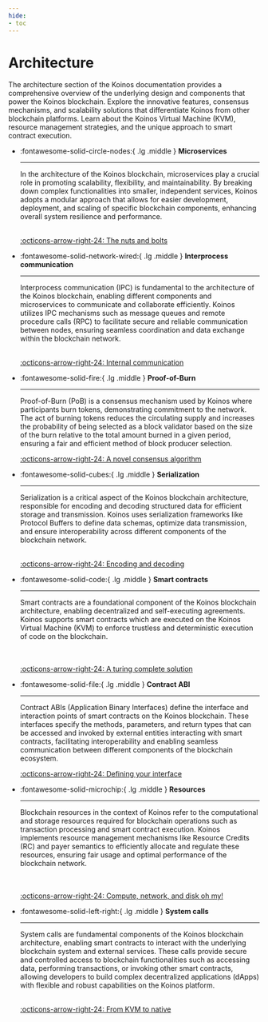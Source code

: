 ```yaml
---
hide:
- toc
---
```


# Architecture
The architecture section of the Koinos documentation provides a comprehensive overview of the underlying design and components that power the Koinos blockchain. Explore the innovative features, consensus mechanisms, and scalability solutions that differentiate Koinos from other blockchain platforms. Learn about the Koinos Virtual Machine (KVM), resource management strategies, and the unique approach to smart contract execution.

<div class="grid cards" markdown>

-   :fontawesome-solid-circle-nodes:{ .lg .middle } __Microservices__

    ---

    
    In the architecture of the Koinos blockchain, microservices play a crucial role in promoting scalability, flexibility, and maintainability. By breaking down complex functionalities into smaller, independent services, Koinos adopts a modular approach that allows for easier development, deployment, and scaling of specific blockchain components, enhancing overall system resilience and performance.
    <br/><br/>

    [:octicons-arrow-right-24: The nuts and bolts](microservices.md)

-  :fontawesome-solid-network-wired:{ .lg .middle } __Interprocess communication__

    ---

    Interprocess communication (IPC) is fundamental to the architecture of the Koinos blockchain, enabling different components and microservices to communicate and collaborate efficiently. Koinos utilizes IPC mechanisms such as message queues and remote procedure calls (RPC) to facilitate secure and reliable communication between nodes, ensuring seamless coordination and data exchange within the blockchain network.
    <br/><br/>

    [:octicons-arrow-right-24: Internal communication](interprocess-communication.md)

-   :fontawesome-solid-fire:{ .lg .middle } __Proof-of-Burn__

    ---

    
    Proof-of-Burn (PoB) is a consensus mechanism used by Koinos where participants burn tokens, demonstrating commitment to the network. The act of burning tokens reduces the circulating supply and increases the probability of being selected as a block validator based on the size of the burn relative to the total amount burned in a given period, ensuring a fair and efficient method of block producer selection.

    [:octicons-arrow-right-24: A novel consensus algorithm](proof-of-burn.md)

-   :fontawesome-solid-cubes:{ .lg .middle } __Serialization__

    ---

    Serialization is a critical aspect of the Koinos blockchain architecture, responsible for encoding and decoding structured data for efficient storage and transmission. Koinos uses serialization frameworks like Protocol Buffers to define data schemas, optimize data transmission, and ensure interoperability across different components of the blockchain network.
    <br/><br/>

    [:octicons-arrow-right-24: Encoding and decoding](serialization.md)

-   :fontawesome-solid-code:{ .lg .middle } __Smart contracts__

    ---

    Smart contracts are a foundational component of the Koinos blockchain architecture, enabling decentralized and self-executing agreements. Koinos supports smart contracts which are executed on the Koinos Virtual Machine (KVM) to enforce trustless and deterministic execution of code on the blockchain.
    <br/><br/><br/>

    [:octicons-arrow-right-24: A turing complete solution](smart-contracts.md)

-   :fontawesome-solid-file:{ .lg .middle } __Contract ABI__

    ---

    
    Contract ABIs (Application Binary Interfaces) define the interface and interaction points of smart contracts on the Koinos blockchain. These interfaces specify the methods, parameters, and return types that can be accessed and invoked by external entities interacting with smart contracts, facilitating interoperability and enabling seamless communication between different components of the blockchain ecosystem.

    [:octicons-arrow-right-24: Defining your interface](contract-abi.md)

-   :fontawesome-solid-microchip:{ .lg .middle } __Resources__

    ---

    Blockchain resources in the context of Koinos refer to the computational and storage resources required for blockchain operations such as transaction processing and smart contract execution. Koinos implements resource management mechanisms like Resource Credits (RC) and payer semantics to efficiently allocate and regulate these resources, ensuring fair usage and optimal performance of the blockchain network.
    <br/><br/><br/>

    [:octicons-arrow-right-24: Compute, network, and disk oh my!](resources.md)

-   :fontawesome-solid-left-right:{ .lg .middle } __System calls__

    ---

    System calls are fundamental components of the Koinos blockchain architecture, enabling smart contracts to interact with the underlying blockchain system and external services. These calls provide secure and controlled access to blockchain functionalities such as accessing data, performing transactions, or invoking other smart contracts, allowing developers to build complex decentralized applications (dApps) with flexible and robust capabilities on the Koinos platform.
    <br/><br/>

    [:octicons-arrow-right-24: From KVM to native](system-calls.md)

</div>